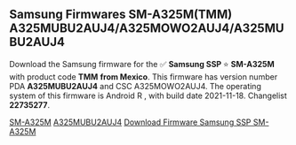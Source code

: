 <h2>Samsung Firmwares SM-A325M(TMM) A325MUBU2AUJ4/A325MOWO2AUJ4/A325MUBU2AUJ4</h2>
Download the Samsung firmware for the ✅ <strong>Samsung SSP </strong> ⭐ <strong>SM-A325M</strong> with product code <strong>TMM</strong> <strong> from Mexico</strong>. This firmware has version number PDA <strong>A325MUBU2AUJ4</strong> and CSC A325MOWO2AUJ4. The operating system of this firmware is Android R , with build date 2021-11-18. Changelist <strong>22735277</strong>.


[SM-A325M](https://samfirm.shop/samsung/model/SM-A325M)
[A325MUBU2AUJ4](https://samfirm.shop/samsung/pda/A325MUBU2AUJ4)
[Download Firmware Samsung SSP SM-A325M](https://samfirm.shop/samsung/firmware/475357)
